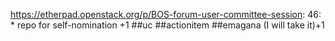 https://etherpad.openstack.org/p/BOS-forum-user-committee-session: 46: * repo for self-nomination +1  ##uc ##actionitem ##emagana (I will take it)+1

